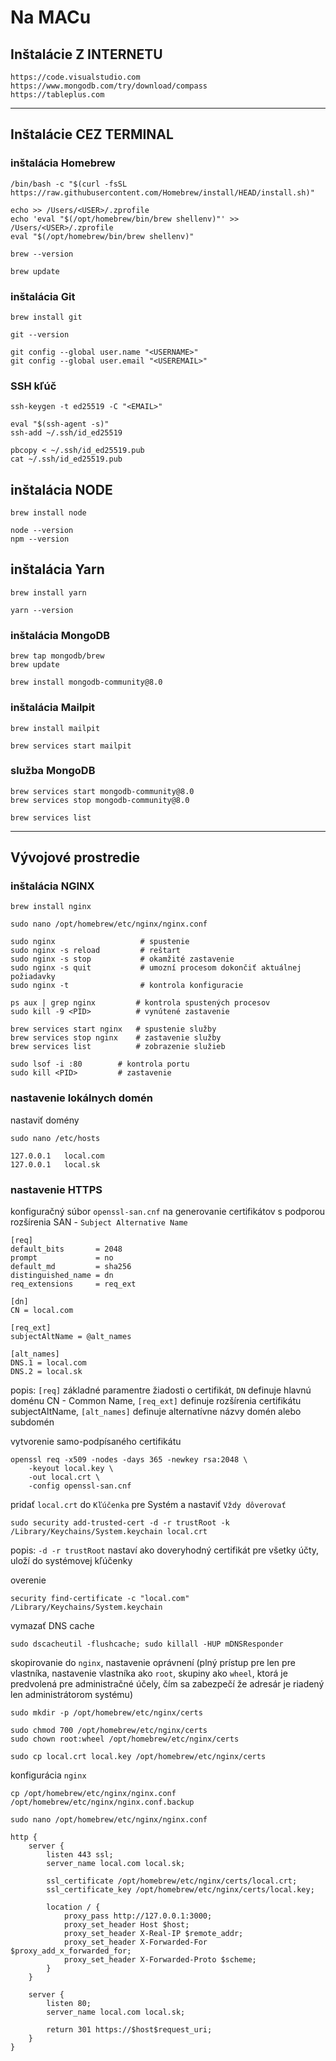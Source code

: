 # Na MACu

## Inštalácie Z INTERNETU

```
https://code.visualstudio.com
https://www.mongodb.com/try/download/compass
https://tableplus.com
```

---

## Inštalácie CEZ TERMINAL

### inštalácia Homebrew

```
/bin/bash -c "$(curl -fsSL https://raw.githubusercontent.com/Homebrew/install/HEAD/install.sh)"

echo >> /Users/<USER>/.zprofile
echo 'eval "$(/opt/homebrew/bin/brew shellenv)"' >> /Users/<USER>/.zprofile
eval "$(/opt/homebrew/bin/brew shellenv)"

brew --version

brew update
```

### inštalácia Git

```
brew install git

git --version

git config --global user.name "<USERNAME>"
git config --global user.email "<USEREMAIL>"
```

### SSH kľúč

```
ssh-keygen -t ed25519 -C "<EMAIL>"

eval "$(ssh-agent -s)"
ssh-add ~/.ssh/id_ed25519

pbcopy < ~/.ssh/id_ed25519.pub
cat ~/.ssh/id_ed25519.pub
```

## inštalácia NODE

```
brew install node

node --version
npm --version
```

## inštalácia Yarn

```
brew install yarn

yarn --version
```

### inštalácia MongoDB

```
brew tap mongodb/brew
brew update

brew install mongodb-community@8.0
```

### inštalácia Mailpit

```
brew install mailpit

brew services start mailpit
```

### služba MongoDB

```
brew services start mongodb-community@8.0
brew services stop mongodb-community@8.0

brew services list
```

---

## Vývojové prostredie

### inštalácia NGINX

```
brew install nginx
```

```
sudo nano /opt/homebrew/etc/nginx/nginx.conf
```

```
sudo nginx                   # spustenie
sudo nginx -s reload         # reštart
sudo nginx -s stop           # okamžité zastavenie
sudo nginx -s quit           # umozní procesom dokončiť aktuálnej požiadavky
sudo nginx -t                # kontrola konfiguracie

ps aux | grep nginx         # kontrola spustených procesov
sudo kill -9 <PID>          # vynútené zastavenie

brew services start nginx   # spustenie služby
brew services stop nginx    # zastavenie služby
brew services list          # zobrazenie služieb

sudo lsof -i :80        # kontrola portu
sudo kill <PID>         # zastavenie
```

### nastavenie lokálnych domén

nastaviť domény

```
sudo nano /etc/hosts

127.0.0.1   local.com
127.0.0.1   local.sk
```

### nastavenie HTTPS

konfiguračný súbor `openssl-san.cnf` na generovanie certifikátov s podporou rozšírenia SAN - `Subject Alternative Name`

```
[req]
default_bits       = 2048
prompt             = no
default_md         = sha256
distinguished_name = dn
req_extensions     = req_ext

[dn]
CN = local.com

[req_ext]
subjectAltName = @alt_names

[alt_names]
DNS.1 = local.com
DNS.2 = local.sk
```

popis: `[req]` základné paramentre žiadosti o certifikát, `DN` definuje hlavnú doménu CN - Common Name, `[req_ext]` definuje rozšírenia certifikátu subjectAltName, `[alt_names]` definuje alternatívne názvy domén alebo subdomén

vytvorenie samo-podpísaného certifikátu

```
openssl req -x509 -nodes -days 365 -newkey rsa:2048 \
    -keyout local.key \
    -out local.crt \
    -config openssl-san.cnf
```

pridať `local.crt` do `Kľúčenka` pre Systém a nastaviť `Vždy dôverovať`

```
sudo security add-trusted-cert -d -r trustRoot -k /Library/Keychains/System.keychain local.crt
```

popis: `-d -r trustRoot` nastaví ako doveryhodný certifikát pre všetky účty, uloží do systémovej kľúčenky

overenie

```
security find-certificate -c "local.com" /Library/Keychains/System.keychain
```

vymazať DNS cache

```
sudo dscacheutil -flushcache; sudo killall -HUP mDNSResponder
```

skopirovanie do `nginx`, nastavenie oprávnení (plný prístup pre len pre vlastníka, nastavenie vlastníka ako `root`, skupiny ako `wheel`, ktorá je predvolená pre administračné účely, čím sa zabezpečí že adresár je riadený len administrátorom systému)

```
sudo mkdir -p /opt/homebrew/etc/nginx/certs

sudo chmod 700 /opt/homebrew/etc/nginx/certs
sudo chown root:wheel /opt/homebrew/etc/nginx/certs

sudo cp local.crt local.key /opt/homebrew/etc/nginx/certs
```

konfigurácia `nginx`

```
cp /opt/homebrew/etc/nginx/nginx.conf /opt/homebrew/etc/nginx/nginx.conf.backup

sudo nano /opt/homebrew/etc/nginx/nginx.conf
```

```
http {
    server {
        listen 443 ssl;
        server_name local.com local.sk;

        ssl_certificate /opt/homebrew/etc/nginx/certs/local.crt;
        ssl_certificate_key /opt/homebrew/etc/nginx/certs/local.key;

        location / {
            proxy_pass http://127.0.0.1:3000;
            proxy_set_header Host $host;
            proxy_set_header X-Real-IP $remote_addr;
            proxy_set_header X-Forwarded-For $proxy_add_x_forwarded_for;
            proxy_set_header X-Forwarded-Proto $scheme;
        }
    }

    server {
        listen 80;
        server_name local.com local.sk;

        return 301 https://$host$request_uri;
    }
}
```
